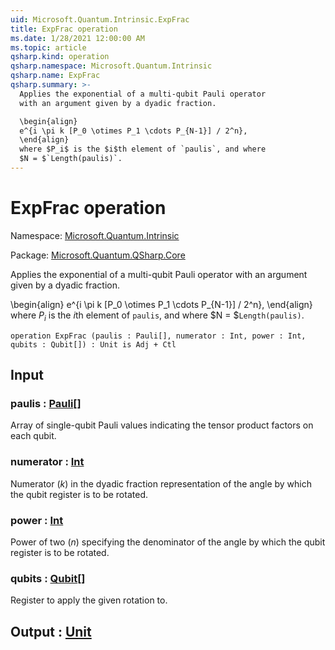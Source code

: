 ```yaml
---
uid: Microsoft.Quantum.Intrinsic.ExpFrac
title: ExpFrac operation
ms.date: 1/28/2021 12:00:00 AM
ms.topic: article
qsharp.kind: operation
qsharp.namespace: Microsoft.Quantum.Intrinsic
qsharp.name: ExpFrac
qsharp.summary: >-
  Applies the exponential of a multi-qubit Pauli operator
  with an argument given by a dyadic fraction.

  \begin{align}
  e^{i \pi k [P_0 \otimes P_1 \cdots P_{N-1}] / 2^n},
  \end{align}
  where $P_i$ is the $i$th element of `paulis`, and where
  $N = $`Length(paulis)`.
---
```


# ExpFrac operation

Namespace: [Microsoft.Quantum.Intrinsic](xref:Microsoft.Quantum.Intrinsic)

Package: [Microsoft.Quantum.QSharp.Core](https://nuget.org/packages/Microsoft.Quantum.QSharp.Core)


Applies the exponential of a multi-qubit Pauli operatorwith an argument given by a dyadic fraction.\begin{align}e^{i \pi k [P_0 \otimes P_1 \cdots P_{N-1}] / 2^n},\end{align}where $P_i$ is the $i$th element of `paulis`, and where$N = $`Length(paulis)`.

```qsharp
operation ExpFrac (paulis : Pauli[], numerator : Int, power : Int, qubits : Qubit[]) : Unit is Adj + Ctl
```


## Input

### paulis : [Pauli](xref:microsoft.quantum.lang-ref.pauli)[]

Array of single-qubit Pauli values indicating the tensor productfactors on each qubit.


### numerator : [Int](xref:microsoft.quantum.lang-ref.int)

Numerator ($k$) in the dyadic fraction representation of the angleby which the qubit register is to be rotated.


### power : [Int](xref:microsoft.quantum.lang-ref.int)

Power of two ($n$) specifying the denominator of the angle by whichthe qubit register is to be rotated.


### qubits : [Qubit](xref:microsoft.quantum.lang-ref.qubit)[]

Register to apply the given rotation to.



## Output : [Unit](xref:microsoft.quantum.lang-ref.unit)

